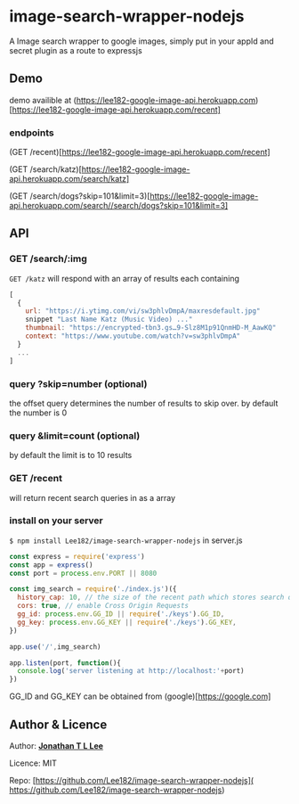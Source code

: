# image-search-wrapper-nodejs
A Image search wrapper to google images, simply put in your appId and secret plugin as a route to expressjs
## Demo
demo availible at (https://lee182-google-image-api.herokuapp.com)[https://lee182-google-image-api.herokuapp.com/recent]

### endpoints
(GET /recent)[https://lee182-google-image-api.herokuapp.com/recent]

(GET /search/katz)[https://lee182-google-image-api.herokuapp.com/search/katz]

(GET /search/dogs?skip=101&limit=3)[https://lee182-google-image-api.herokuapp.com/search//search/dogs?skip=101&limit=3]

## API
### GET /search/:img
`GET /katz` will respond with
an array of results each containing

```javascript
[
  {
    url: "https://i.ytimg.com/vi/sw3phlvDmpA/maxresdefault.jpg"
    snippet "Last Name Katz (Music Video) ..."
    thumbnail: "https://encrypted-tbn3.gs…9-Slz8M1p91QnmHD-M_AawKQ"
    context: "https://www.youtube.com/watch?v=sw3phlvDmpA"
  }
  ...
]
```
### query ?skip=number (optional)
the offset query determines the number of results to skip over. by default the number is 0

### query &limit=count (optional)
by default the limit is to 10 results

### GET /recent
will return recent search queries in as a array

### install on your server
```$ npm install Lee182/image-search-wrapper-nodejs```
in server.js
```javascript
const express = require('express')
const app = express()
const port = process.env.PORT || 8080

const img_search = require('./index.js')({
  history_cap: 10, // the size of the recent path which stores search queries
  cors: true, // enable Cross Origin Requests
  gg_id: process.env.GG_ID || require('./keys').GG_ID,
  gg_key: process.env.GG_KEY || require('./keys').GG_KEY,
})

app.use('/',img_search)

app.listen(port, function(){
  console.log('server listening at http://localhost:'+port)
})
```
GG_ID and GG_KEY can be obtained from (google)[https://google.com]

## Author & Licence
Author: **[Jonathan T L Lee](https://github.com/Lee182)**

Licence: MIT

Repo: [https://github.com/Lee182/image-search-wrapper-nodejs]( https://github.com/Lee182/image-search-wrapper-nodejs)
